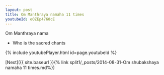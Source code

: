 ```yaml
---
layout: post
title: Om Manthraya namaha 11 times
youtubeId: eOZEp4760cE
---
```

 
 
Om Manthraya nama 
 
 -  Who is the sacred chants 
 
  
 
  
 
 
 
 
 
 


{% include youtubePlayer.html id=page.youtubeId %}
 
[Next]({{ site.baseurl }}{% link  split1/_posts/2014-08-31-Om shubakshaya namaha 11 times.md%})
 
